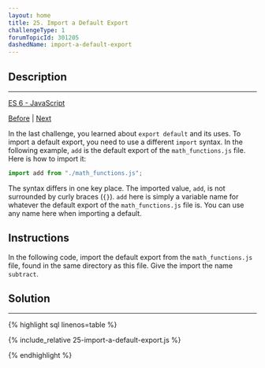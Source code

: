 ```yaml
---
layout: home 
title: 25. Import a Default Export
challengeType: 1
forumTopicId: 301205
dashedName: import-a-default-export
---
```


<div class="row">
<div class="columnStmt" markdown="1">

## Description
------

[ES 6 -  JavaScript](./README.md) 

[Before](./24-create-an-export-fallback-with-export-default.md)  | [Next](./26-create-a-javascript-promise.md)

In the last challenge, you learned about `export default` and its uses. To import a default export, you need to use a different `import` syntax. In the following example, `add` is the default export of the `math_functions.js` file. Here is how to import it:

```js
import add from "./math_functions.js";
```

The syntax differs in one key place. The imported value, `add`, is not surrounded by curly braces (`{}`). `add` here is simply a variable name for whatever the default export of the `math_functions.js` file is. You can use any name here when importing a default.

##  Instructions

In the following code, import the default export from the `math_functions.js` file, found in the same directory as this file. Give the import the name `subtract`.

</div>
<div class="columnSol" markdown="1">

## Solution
------

{% highlight sql linenos=table %}

{% include_relative 25-import-a-default-export.js %}

{% endhighlight %}

</div>
</div>

